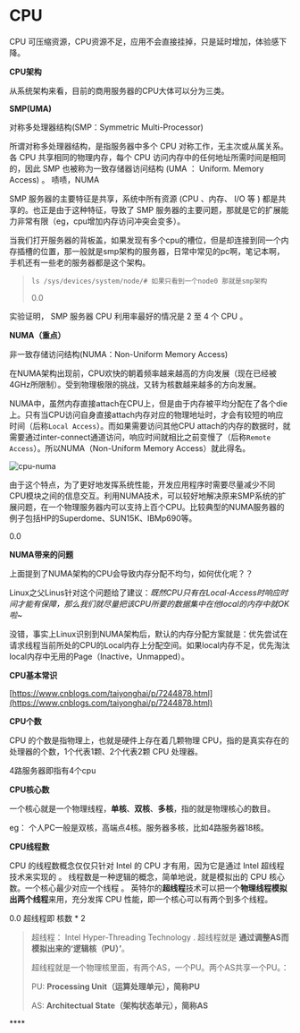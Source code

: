 # CPU

CPU 可压缩资源，CPU资源不足，应用不会直接挂掉，只是延时增加，体验感下降。

**CPU架构**

从系统架构来看，目前的商用服务器的CPU大体可以分为三类。

**SMP\(UMA\)**

对称多处理器结构\(SMP：Symmetric Multi-Processor\)

所谓对称多处理器结构，是指服务器中多个 CPU 对称工作，无主次或从属关系。各 CPU 共享相同的物理内存，每个 CPU 访问内存中的任何地址所需时间是相同的，因此 SMP 也被称为一致存储器访问结构 \(UMA ： Uniform. Memory Access\) 。 啧啧，NUMA

SMP 服务器的主要特征是共享，系统中所有资源 \(CPU 、内存、 I/O 等 \) 都是共享的。也正是由于这种特征，导致了 SMP 服务器的主要问题，那就是它的扩展能力非常有限（eg，cpu增加内存访问冲突会变多）。

当我们打开服务器的背板盖，如果发现有多个cpu的槽位，但是却连接到同一个内存插槽的位置，那一般就是smp架构的服务器，日常中常见的pc啊，笔记本啊，手机还有一些老的服务器都是这个架构。

> `ls /sys/devices/system/node/# 如果只看到一个node0 那就是smp架构`
>
> 0.0

实验证明， SMP 服务器 CPU 利用率最好的情况是 2 至 4 个 CPU 。

**NUMA（重点）**

非一致存储访问结构\(NUMA：Non-Uniform Memory Access\)

在NUMA架构出现前，CPU欢快的朝着频率越来越高的方向发展（现在已经被4GHz所限制）。受到物理极限的挑战，又转为核数越来越多的方向发展。

NUMA中，虽然内存直接attach在CPU上，但是由于内存被平均分配在了各个die上。只有当CPU访问自身直接attach内存对应的物理地址时，才会有较短的响应时间（后称`Local Access`）。而如果需要访问其他CPU attach的内存的数据时，就需要通过inter-connect通道访问，响应时间就相比之前变慢了（后称`Remote Access`）。所以NUMA（Non-Uniform Memory Access）就此得名。

![cpu-numa](file://D:/data_files/MarkDown/Images/cpu-numa.png?lastModify=1582441923)

由于这个特点，为了更好地发挥系统性能，开发应用程序时需要尽量减少不同CPU模块之间的信息交互。利用NUMA技术，可以较好地解决原来SMP系统的扩展问题，在一个物理服务器内可以支持上百个CPU。比较典型的NUMA服务器的例子包括HP的Superdome、SUN15K、IBMp690等。

0.0

**NUMA带来的问题**

上面提到了NUMA架构的CPU会导致内存分配不均匀，如何优化呢？？

Linux之父Linus针对这个问题给了建议：_既然CPU只有在Local-Access时响应时间才能有保障，那么我们就尽量把该CPU所要的数据集中在他local的内存中就OK啦~_

没错，事实上Linux识别到NUMA架构后，默认的内存分配方案就是：优先尝试在请求线程当前所处的CPU的Local内存上分配空间。如果local内存不足，优先淘汰local内存中无用的Page（Inactive，Unmapped）。





**CPU基本常识**

 [https://www.cnblogs.com/taiyonghai/p/7244878.html](https://www.cnblogs.com/taiyonghai/p/7244878.html)

**CPU个数**

CPU 的个数是指物理上，也就是硬件上存在着几颗物理 CPU，指的是真实存在的处理器的个数，1个代表1颗、2个代表2颗 CPU 处理器。

4路服务器即指有4个cpu

**CPU核心数**

 一个核心就是一个物理线程，**单核**、**双核**、**多核**，指的就是物理核心的数目。

eg： 个人PC一般是双核，高端点4核。服务器多核，比如4路服务器18核。

**CPU线程数**

 CPU 的线程数概念仅仅只针对 Intel 的 CPU 才有用，因为它是通过 Intel 超线程技术来实现的 。 线程数是一种逻辑的概念，简单地说，就是模拟出的 CPU 核心数。一个核心最少对应一个线程 。 英特尔的**超线程**技术可以把一个**物理线程模拟出两个线程**来用，充分发挥 CPU 性能，即一个核心可以有两个到多个线程。

0.0 超线程即 核数 \* 2

> 超线程： Intel Hyper-Threading Technology . 超线程就是 **通过调整AS而模拟出来的‘逻辑核（PU）’**。
>
> 超线程就是一个物理核里面，有两个AS，一个PU。两个AS共享一个PU。：
>
> PU: **Processing Unit（运算处理单元），简称PU**
>
> AS: **Architectual State（架构状态单元），简称AS**

\*\*\*\*

